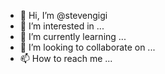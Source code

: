 - 👋 Hi, I’m @stevengigi
- 👀 I’m interested in ...
- 🌱 I’m currently learning ...
- 💞️ I’m looking to collaborate on ...
- 📫 How to reach me ...

<!---
stevengigi/stevengigi is a ✨ special ✨ repository because its `README.md` (this file) appears on your GitHub profile.
You can click the Preview link to take a look at your changes.
--->
